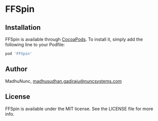 # FFSpin

## Installation

FFSpin is available through [CocoaPods](https://cocoapods.org). To install
it, simply add the following line to your Podfile:

```ruby
pod 'FFSpin'
```

## Author

MadhuNunc, madhusudhan.gadiraju@nuncsystems.com

## License

FFSpin is available under the MIT license. See the LICENSE file for more info.
